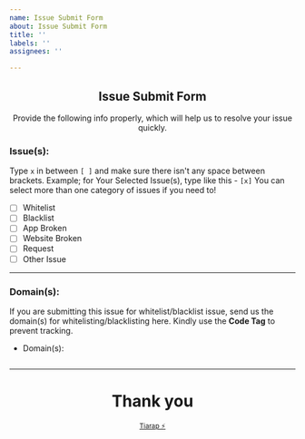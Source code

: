 ```yaml
---
name: Issue Submit Form
about: Issue Submit Form
title: ''
labels: ''
assignees: ''

---
```


<h2 align="center">Issue Submit Form</h2>
<div align="center">
  Provide the following info properly, which will help us to resolve your issue quickly.
</div>

<!-- Select The Issue Category(s) -->

### Issue(s):
Type `x` in between `[ ]` and make sure there isn't any space between brackets. Example; for Your Selected Issue(s), type like this - `[x]` 
You can select more than one category of issues if you need to!

- [ ] Whitelist
- [ ] Blacklist
- [ ] App Broken
- [ ] Website Broken
- [ ] Request
- [ ] Other Issue

<!-- Type the **[x]** carefully -->
<hr>

### Domain(s):
If you are submitting this issue for whitelist/blacklist issue, send us the domain(s) for whitelisting/blacklisting here. Kindly use the **Code Tag** to prevent tracking.
<!------------------ Type after this tag ------------------->
- Domain(s):
<!-- Type the domain(s) between ```  tags -->
```

```
<!------------------ Type before this tag ------------------>

<!-- Example; for **Whitelisting/Blacklisting/Log** type at the beginning and ending of the list.

```
example.com
sub.example.com
```
-->
<hr>

<div align="center">
  <h1>Thank you</h1>
  <sub><a href="https://doh.tiar.app" target="_blank">Tiarap ⚡️</a></sub>
</div>
